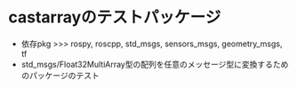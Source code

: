 # castarrayのテストパッケージ

- 依存pkg >>> rospy, roscpp, std_msgs, sensors_msgs, geometry_msgs, tf
- std_msgs/Float32MultiArray型の配列を任意のメッセージ型に変換するためのパッケージのテスト
